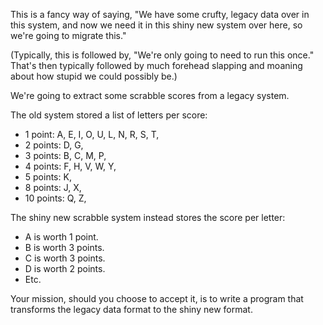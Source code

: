 This is a fancy way of saying, "We have some crufty, legacy data over in this
system, and now we need it in this shiny new system over here, so we're going
to migrate this."

(Typically, this is followed by, "We're only going to need to run this once."
That's then typically followed by much forehead slapping and moaning about
how stupid we could possibly be.)

We're going to extract some scrabble scores from a legacy system.

The old system stored a list of letters per score:

- 1 point: A, E, I, O, U, L, N, R, S, T,
- 2 points: D, G,
- 3 points: B, C, M, P,
- 4 points: F, H, V, W, Y,
- 5 points: K,
- 8 points: J, X,
- 10 points: Q, Z,

The shiny new scrabble system instead stores the score per letter:

- A is worth 1 point.
- B is worth 3 points.
- C is worth 3 points.
- D is worth 2 points.
- Etc.

Your mission, should you choose to accept it, is to write a program that
transforms the legacy data format to the shiny new format.
